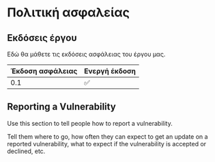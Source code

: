 # Πολιτική ασφαλείας

## Εκδόσεις έργου

Εδώ θα μάθετε τις εκδόσεις ασφάλειας του έργου μας.

| Έκδοση ασφάλειας | Ενεργή έκδοση          |
| ------- | ------------------ |
| 0.1   | :white_check_mark: |

## Reporting a Vulnerability

Use this section to tell people how to report a vulnerability.

Tell them where to go, how often they can expect to get an update on a
reported vulnerability, what to expect if the vulnerability is accepted or
declined, etc.
